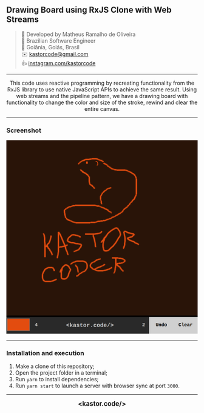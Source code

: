 ## Drawing Board using RxJS Clone with Web Streams

> 👷 Developed by Matheus Ramalho de Oliveira  
🔨 Brazilian Software Engineer  
🏡 Goiânia, Goiás, Brasil  
✉️ kastorcode@gmail.com  
👍 [instagram.com/kastorcode](https://instagram.com/kastorcode)

---

<p align="center">
  This code uses reactive programming by recreating functionality from the RxJS library to use native JavaScript APIs to achieve the same result. Using web streams and the pipeline pattern, we have a drawing board with functionality to change the color and size of the stroke, rewind and clear the entire canvas.
</p>

---

### Screenshot

<p align="center">
  <img src="screenshots/0.png" width="540" />
</p>

---

### Installation and execution

1. Make a clone of this repository;
2. Open the project folder in a terminal;
3. Run `yarn` to install dependencies;
4. Run `yarn start` to launch a server with browser sync at port `3000`.

---

<p align="center">
  <big><b>&lt;kastor.code/&gt;</b></big>
</p>